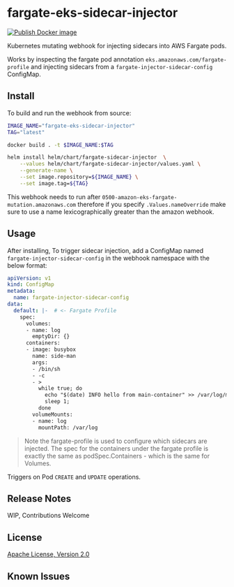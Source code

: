 # fargate-eks-sidecar-injector
[![Publish Docker image](https://github.com/mziyabo/fargate-eks-sidecar-injector/actions/workflows/docker.yaml/badge.svg)](https://github.com/mziyabo/fargate-eks-sidecar-injector/actions/workflows/docker.yaml)

Kubernetes mutating webhook for injecting sidecars into AWS Fargate pods.


Works by inspecting the fargate pod annotation `eks.amazonaws.com/fargate-profile` and injecting sidecars from a `fargate-injector-sidecar-config` ConfigMap.

## Install
To build and run the webhook from source:

```bash
IMAGE_NAME="fargate-eks-sidecar-injector"
TAG="latest"

docker build . -t $IMAGE_NAME:$TAG

helm install helm/chart/fargate-sidecar-injector  \
    --values helm/chart/fargate-sidecar-injector/values.yaml \
    --generate-name \
    --set image.repository=${IMAGE_NAME} \
    --set image.tag=${TAG}
```

This webhook needs to run after `0500-amazon-eks-fargate-mutation.amazonaws.com` therefore if you specify `.Values.nameOverride` make sure to use a name lexicographically greater than the amazon webhook.
## Usage
After installing, To trigger sidecar injection, add a ConfigMap named `fargate-injector-sidecar-config` in the webhook namespace with the below format:

```yaml
apiVersion: v1
kind: ConfigMap
metadata:
  name: fargate-injector-sidecar-config
data: 
  default: |-  # <- Fargate Profile
    spec:
      volumes:
      - name: log
        emptyDir: {}
      containers:
      - image: busybox
        name: side-man
        args:
        - /bin/sh
        - -c
        - >
          while true; do
            echo "$(date) INFO hello from main-container" >> /var/log/myapp.log ;
            sleep 1;
          done
        volumeMounts:
        - name: log
          mountPath: /var/log
```

> Note the fargate-profile is used to configure which sidecars are injected. 
  The spec for the containers under the fargate profile is exactly the same as podSpec.Containers - which is the same for Volumes.

Triggers on Pod `CREATE` and `UPDATE` operations.

## Release Notes
WIP, Contributions Welcome

## License
[Apache License, Version 2.0](./LICENSE)

## Known Issues